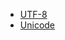 * [UTF-8](https://en.wikipedia.org/wiki/UTF-8)
* [Unicode](https://en.wikipedia.org/wiki/List_of_Unicode_characters)